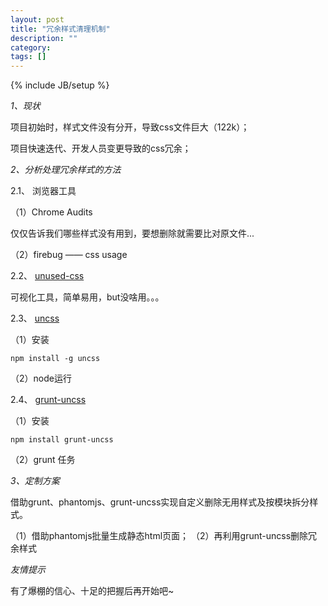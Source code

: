 ```yaml
---
layout: post
title: "冗余样式清理机制"
description: ""
category: 
tags: []
---
```

{% include JB/setup %}

*1、现状*


项目初始时，样式文件没有分开，导致css文件巨大（122k）；

项目快速迭代、开发人员变更导致的css冗余；

*2、分析处理冗余样式的方法*


2.1、 浏览器工具

（1）Chrome Audits
	
仅仅告诉我们哪些样式没有用到，要想删除就需要比对原文件...

（2）firebug —— css usage

2.2、 [unused-css](http://unused-css.com "unused-css")

可视化工具，简单易用，but没啥用。。。

2.3、 [uncss](https://github.com/giakki/uncss "uncss")

（1）安装

	npm install -g uncss

（2）node运行

2.4、 [grunt-uncss](https://github.com/addyosmani/grunt-uncss "grunt-uncss")

（1）安装

	npm install grunt-uncss

（2）grunt 任务

*3、定制方案*


借助grunt、phantomjs、grunt-uncss实现自定义删除无用样式及按模块拆分样式。

（1）借助phantomjs批量生成静态html页面；
（2）再利用grunt-uncss删除冗余样式



*友情提示*


有了爆棚的信心、十足的把握后再开始吧~

